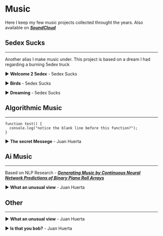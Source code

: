 # Music

Here I keep my few music projects collected throught the years. Also available on **[*SoundCloud*](http://sdsawtelle.github.io/blog/output/index.html)**

## 5edex Sucks
---

Another alias I make music under. This project is based on a dream I had regarding a burning 5edex truck

▶️ **Welcome 2 5edex** - 5edex Sucks

▶️ **Birds** - 5edex Sucks

▶️ **Dreaming** - 5edex Sucks


## Algorithmic Music
---

```
function test() {
  console.log("notice the blank line before this function?");
}
```

▶️ **The secret Messege** - Juan Huerta


## Ai Music
---

Based on NLP Research - **[*Generating Music by Continuous Neural Network Predictions of Binary Piano Roll Arrays*](http://sdsawtelle.github.io/blog/output/index.html)**

▶️ **What an unusual view** - Juan Huerta


## Other
---

▶️ **What an unusual view** - Juan Huerta

▶️ **Is that you bob?** - Juan Huerta


<br>
<br>

